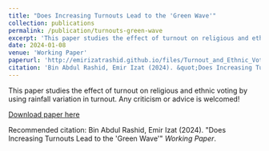 ```yaml
---
title: "Does Increasing Turnouts Lead to the 'Green Wave'"
collection: publications
permalink: /publication/turnouts-green-wave
excerpt: 'This paper studies the effect of turnout on religious and ethnic voting by using rainfall variation in turnout.'
date: 2024-01-08
venue: 'Working Paper'
paperurl: 'http://emirizatrashid.github.io/files/Turnout_and_Ethnic_Voting.pdf'
citation: 'Bin Abdul Rashid, Emir Izat (2024). &quot;Does Increasing Turnouts Lead to the 'Green Wave'&quot; <i>Working Paper</i>.'
---
```

This paper studies the effect of turnout on religious and ethnic voting by using rainfall variation in turnout. Any criticism or advice is welcomed!

[Download paper here](http://emirizatrashid.github.io/files/Turnout_and_Ethnic_Voting.pdf)

Recommended citation: Bin Abdul Rashid, Emir Izat (2024). &quot;Does Increasing Turnouts Lead to the 'Green Wave'&quot; <i>Working Paper</i>.
